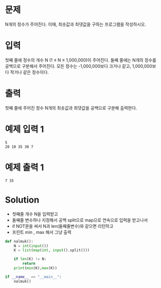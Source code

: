 # 문제
N개의 정수가 주어진다. 이때, 최솟값과 최댓값을 구하는 프로그램을 작성하시오.

# 입력
첫째 줄에 정수의 개수 N (1 ≤ N ≤ 1,000,000)이 주어진다. 둘째 줄에는 N개의 정수를 공백으로 구분해서 주어진다. 모든 정수는 -1,000,000보다 크거나 같고, 1,000,000보다 작거나 같은 정수이다.

# 출력
첫째 줄에 주어진 정수 N개의 최솟값과 최댓값을 공백으로 구분해 출력한다.

# 예제 입력 1
```
5
20 10 35 30 7
```
# 예제 출력 1
```
7 35
```
# Solution
- 첫째줄 개수 N을 입력받고
- 둘째줄 변수하나 지정해서 공백 split으로  map으로 연속으로 입력을 받고나서
- if NOT문을 써서 N과 len(둘째줄변수)와 같으면 리턴하고
- 프린트 min , max 해서 그냥 출력
```python
def nalmuk():
    N = int(input())
    K = list(map(int, input().split()))

    if len(K) != N:
        return
    print(min(K),max(K))

if __name__ == "__main__":
    nalmuk()
```
